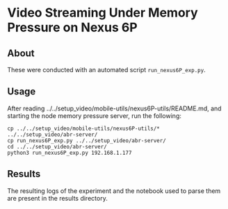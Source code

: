 # Video Streaming Under Memory Pressure on Nexus 6P

## About

These were conducted with an automated script `run_nexus6P_exp.py`.

## Usage

After reading ../../setup_video/mobile-utils/nexus6P-utils/README.md, and starting the node memory pressure server, run the following:
```
cp ../../setup_video/mobile-utils/nexus6P-utils/* ../../setup_video/abr-server/
cp run_nexus6P_exp.py ../../setup_video/abr-server/
cd ../../setup_video/abr-server/
python3 run_nexus6P_exp.py 192.168.1.177
```

## Results

The resulting logs of the experiment and the notebook used to parse them are present in the results directory.